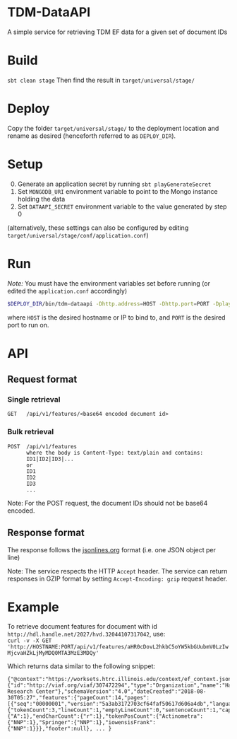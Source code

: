 # TDM-DataAPI
A simple service for retrieving TDM EF data for a given set of document IDs

# Build
`sbt clean stage`
Then find the result in `target/universal/stage/`

# Deploy
Copy the folder `target/universal/stage/` to the deployment location and rename as desired (henceforth referred to as `DEPLOY_DIR`).

# Setup
0. Generate an application secret by running `sbt playGenerateSecret`
1. Set `MONGODB_URI` environment variable to point to the Mongo instance holding the data
2. Set `DATAAPI_SECRET` environment variable to the value generated by step 0

(alternatively, these settings can also be configured by editing `target/universal/stage/conf/application.conf`)

# Run
*Note:* You must have the environment variables set before running (or edited the `application.conf` accordingly)
```bash
$DEPLOY_DIR/bin/tdm-dataapi -Dhttp.address=HOST -Dhttp.port=PORT -Dplay.http.context=/api
```
where `HOST` is the desired hostname or IP to bind to, and `PORT` is the desired port to run on.

# API

## Request format
### Single retrieval
```
GET   /api/v1/features/<base64 encoded document id>
```
### Bulk retrieval
```
POST  /api/v1/features
      where the body is Content-Type: text/plain and contains:
      ID1|ID2|ID3|...
      or
      ID1
      ID2
      ID3
      ...
```
Note: For the POST request, the document IDs should not be base64 encoded.

## Response format
The response follows the [jsonlines.org](jsonlines.org) format (i.e. one JSON object per line)

Note: The service respects the HTTP `Accept` header.
      The service can return responses in GZIP format by setting `Accept-Encoding: gzip` request header.

# Example

To retrieve document features for document with id `http://hdl.handle.net/2027/hvd.32044107317042`, use:  
`curl -v -X GET 'http://HOSTNAME:PORT/api/v1/features/aHR0cDovL2hkbC5oYW5kbGUubmV0LzIwMjcvaHZkLjMyMDQ0MTA3MzE3MDQy'`

Which returns data similar to the following snippet:
```
{"@context":"https://worksets.htrc.illinois.edu/context/ef_context.json","type":"Dataset","creator":{"id":"http://viaf.org/viaf/307472294","type":"Organization","name":"HathiTrust Research Center"},"schemaVersion":"4.0","dateCreated":"2018-08-30T05:27","features":{"pageCount":14,"pages":[{"seq":"00000001","version":"5a3ab3172703cf64faf50617d606a4db","language":"en","tokenCount":3,"lineCount":1,"emptyLineCount":0,"sentenceCount":1,"header":null,"body":{"tokenCount":3,"lineCount":1,"emptyLineCount":0,"sentenceCount":1,"capAlphaSeq":1,"beginCharCount":{"A":1},"endCharCount":{"r":1},"tokenPosCount":{"Actinometra":{"NNP":1},"Springer":{"NNP":1},"iowensisFrank":{"NNP":1}}},"footer":null}, ... }
```
